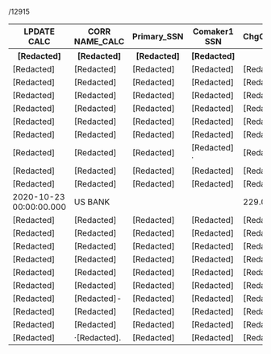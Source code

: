 /12915


<table>
<tr>
<th>LPDATE CALC</th>
<th>CORR NAME_CALC</th>
<th>Primary_SSN</th>
<th>Comaker1 SSN</th>
<th>ChgOffAddIBalCategoryAmt_CALC</th>
</tr>
<tr>
<th>[Redacted]</th>
<th>[Redacted]</th>
<th>[Redacted]</th>
<th>[Redacted]</th>
<th>[Redacted]</th>
</tr>
<tr>
<td>[Redacted]</td>
<td>[Redacted]</td>
<td>[Redacted]</td>
<td>[Redacted]</td>
<td>[Redacted]</td>
</tr>
<tr>
<td>[Redacted]</td>
<td>[Redacted]</td>
<td>[Redacted]</td>
<td>[Redacted]</td>
<td>[Redacted]</td>
</tr>
<tr>
<td>[Redacted]</td>
<td>[Redacted]</td>
<td>[Redacted]</td>
<td>[Redacted]</td>
<td>[Redacted]</td>
</tr>
<tr>
<td>[Redacted]</td>
<td>[Redacted]</td>
<td>[Redacted]</td>
<td>[Redacted]</td>
<td>[Redacted]</td>
</tr>
<tr>
<td>[Redacted]</td>
<td>[Redacted]</td>
<td>[Redacted]</td>
<td>[Redacted]</td>
<td>[Redacted]</td>
</tr>
<tr>
<td>[Redacted]</td>
<td>[Redacted]</td>
<td>[Redacted]</td>
<td>[Redacted]</td>
<td>[Redacted]</td>
</tr>
<tr>
<td>[Redacted]</td>
<td>[Redacted]</td>
<td>[Redacted]</td>
<td>[Redacted] ·</td>
<td>[Redacted]</td>
</tr>
<tr>
<td>[Redacted]</td>
<td>[Redacted]</td>
<td>[Redacted]</td>
<td>[Redacted]</td>
<td>[Redacted]</td>
</tr>
<tr>
<td>[Redacted]</td>
<td>[Redacted]</td>
<td>[Redacted]</td>
<td>[Redacted]</td>
<td>[Redacted]</td>
</tr>
<tr>
<td>2020-10-23 00:00:00.000</td>
<td>US BANK</td>
<td></td>
<td></td>
<td>229.00</td>
</tr>
<tr>
<td>[Redacted]</td>
<td>[Redacted]</td>
<td>[Redacted]</td>
<td>[Redacted]</td>
<td>[Redacted]</td>
</tr>
<tr>
<td>[Redacted]</td>
<td>[Redacted]</td>
<td>[Redacted]</td>
<td>[Redacted]</td>
<td>[Redacted]</td>
</tr>
<tr>
<td>[Redacted]</td>
<td>[Redacted]</td>
<td>[Redacted]</td>
<td>[Redacted]</td>
<td>[Redacted]</td>
</tr>
<tr>
<td>[Redacted]</td>
<td>[Redacted]</td>
<td>[Redacted]</td>
<td>[Redacted]</td>
<td>[Redacted]</td>
</tr>
<tr>
<td>[Redacted]</td>
<td>[Redacted]</td>
<td>[Redacted]</td>
<td>[Redacted]</td>
<td>[Redacted]</td>
</tr>
<tr>
<td>[Redacted]</td>
<td>[Redacted]</td>
<td>[Redacted]</td>
<td>[Redacted]</td>
<td>[Redacted]</td>
</tr>
<tr>
<td>[Redacted]</td>
<td>[Redacted]-</td>
<td>[Redacted]</td>
<td>[Redacted]</td>
<td>[Redacted]</td>
</tr>
<tr>
<td>[Redacted]</td>
<td>[Redacted]</td>
<td>[Redacted]</td>
<td>[Redacted]</td>
<td>[Redacted]</td>
</tr>
<tr>
<td>[Redacted]</td>
<td>[Redacted]</td>
<td>[Redacted]</td>
<td>[Redacted]</td>
<td>[Redacted]</td>
</tr>
<tr>
<td>[Redacted]</td>
<td>·[Redacted].</td>
<td>[Redacted]</td>
<td>[Redacted]</td>
<td>[Redacted]</td>
</tr>
</table>


<!-- PageBreak -->

